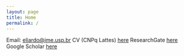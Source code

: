 ```yaml
---
layout: page
title: Home
permalink: /
---
```


Email: [eliardo@ime.usp.br](mailto:eliardo@ime.usp.br)
CV (CNPq Lattes) [here](http://lattes.cnpq.br/3160805152538713)
ResearchGate [here](http://www.researchgate.net/profile/Eliardo_Costa)
Google Scholar [here](http://scholar.google.com.br/citations?user=CJRHpW8AAAAJ&hl)
